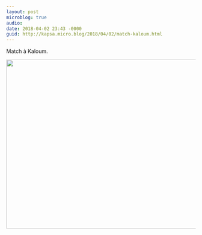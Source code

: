 ```yaml
---
layout: post
microblog: true
audio: 
date: 2018-04-02 23:43 -0000
guid: http://kapsa.micro.blog/2018/04/02/match-kaloum.html
---
```

Match à Kaloum.

<img src="http://www.jeankapsa.com/uploads/2018/c78a7ba447.jpg" width="600" height="450" />
